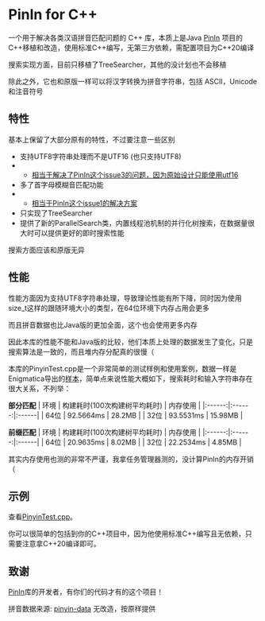 # PinIn for C++
一个用于解决各类汉语拼音匹配问题的 C++ 库，本质上是Java [PinIn](https://github.com/Towdium/PinIn) 项目的C++移植和改造，使用标准C++编写，无第三方依赖，需配置项目为C++20编译

搜索实现方面，目前只移植了TreeSearcher，其他的没计划也不会移植

除此之外，它也和原版一样可以将汉字转换为拼音字符串，包括 ASCII，Unicode 和注音符号

## 特性
基本上保留了大部分原有的特性，不过要注意一些区别
- 支持UTF8字符串处理而不是UTF16 (也只支持UTF8)
- - [相当于解决了PinIn这个issue3的问题，因为原始设计只能使用utf16](https://github.com/Towdium/PinIn/issues/3)
- 多了首字母模糊音匹配功能
- - [相当于PinIn这个issue1的解决方案](https://github.com/Towdium/PinIn/issues/1)
- 只实现了TreeSearcher
- 提供了新的ParallelSearch类，内置线程池机制的并行化树搜索，在数据量很大时可以提供更好的即时搜索性能

搜索方面应该和原版无异

## 性能
性能方面因为支持UTF8字符串处理，导致理论性能有所下降，同时因为使用size_t这样的跟随环境大小的类型，在64位环境下内存占用会更多

而且拼音数据也比Java版的更加全面，这个也会使用更多内存

因此本库的性能不能和Java版的比较，他们本质上处理的数据发生了变化，只是搜索算法是一致的，而且堆内存分配真的很慢（

本库的PinyinTest.cpp是一个非常简单的测试样例和使用案例，数据一样是Enigmatica导出的[样本](small.txt)，简单点来说性能大概如下，搜索耗时和输入字符串存在很大关系，不列举：

__部分匹配__
| 环境 | 构建耗时(100次构建树平均耗时) | 内存使用 |
|:------:|:------:|:------|
| 64位 | 92.5664ms | 28.2MB |
| 32位 | 93.5531ms | 15.98MB |

__前缀匹配__
| 环境 | 构建耗时(100次构建树平均耗时) | 内存使用 |
|:------:|:------:|:------|
| 64位 | 20.9635ms | 8.02MB |
| 32位 | 22.2534ms | 4.85MB |

其实内存使用也测的非常不严谨，我拿任务管理器测的，没计算PinIn的内存开销（

## 示例
查看[PinyinTest.cpp](PinyinTest.cpp)。

你可以很简单的包括到你的C++项目中，因为他使用标准C++编写且无依赖，只需要注意拿C++20编译即可。

## 致谢
[PinIn](https://github.com/Towdium/PinIn)库的开发者，有你们的代码才有的这个项目！

拼音数据来源: [pinyin-data](https://github.com/mozillazg/pinyin-data) 无改造，按原样提供
